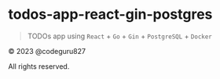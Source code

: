 # todos-app-react-gin-postgres

> TODOs app using `React` + `Go` + `Gin` + `PostgreSQL` + `Docker`

&copy; 2023 @codeguru827

All rights reserved.
